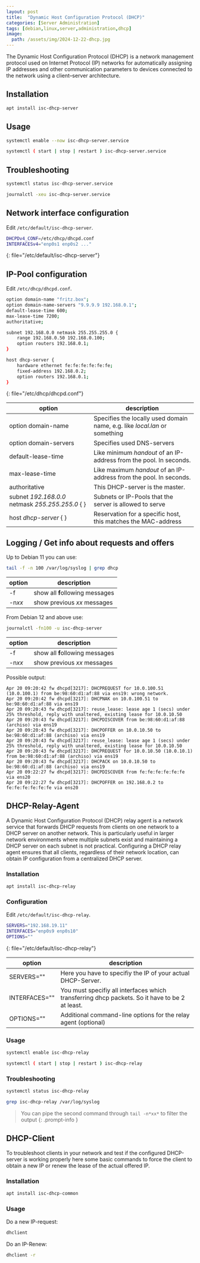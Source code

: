 ```yaml
---
layout: post
title:  "Dynamic Host Configuration Protocol (DHCP)"
categories: [Server Administration]
tags: [debian,linux,server,administration,dhcp]
image:
  path: /assets/img/2024-12-22-dhcp.jpg
---
```

The Dynamic Host Configuration Protocol (DHCP) is a network management protocol used on Internet Protocol (IP) networks for automatically assigning IP addresses and other communication parameters to devices connected to the network using a client–server architecture.

## Installation
```bash
apt install isc-dhcp-server
```

## Usage
```bash
systemctl enable --now isc-dhcp-server.service
```
```bash
systemctl ( start | stop | restart ) isc-dhcp-server.service
```

## Troubleshooting
```bash
systemctl status isc-dhcp-server.service
```
```bash
journalctl -xeu isc-dhcp-server.service
```

## Network interface configuration
Edit `/etc/default/isc-dhcp-server`.
```bash
DHCPDv4_CONF=/etc/dhcp/dhcpd.conf
INTERFACESv4="enp0s1 enp0s2 ..."
```
{: file="/etc/default/isc-dhcp-server"}

## IP-Pool configuration
Edit `/etc/dhcp/dhcpd.conf`.
```bash
option domain-name "fritz.box";
option domain-name-servers "9.9.9.9 192.168.0.1";
default-lease-time 600;
max-lease-time 7200;
authoritative;

subnet 192.168.0.0 netmask 255.255.255.0 {
    range 192.168.0.50 192.168.0.100;
    option routers 192.168.0.1;
}

host dhcp-server {
    hardware ethernet fe:fe:fe:fe:fe:fe;
    fixed-address 192.168.0.2;
    option routers 192.168.0.1;
}
```
{: file="/etc/dhcp/dhcpd.conf"}

| option | description |
| --- | --- |
| option domain-name | Specifies the locally used domain name, e.g. like *local.lan* or something |
| option domain-servers | Specifies used DNS-servers |
| default-lease-time | Like minimum *handout* of an IP-address from the pool. In seconds. |
| max-lease-time | Like maximum *handout* of an IP-address from the pool. In seconds. |
| authoritative | This DHCP-server is the master. |
| subnet *192.168.0.0* netmask *255.255.255.0* { } | Subnets or IP-Pools that the server is allowed to serve |
| host *dhcp-server* { } | Reservation for a specific host, this matches the MAC-address |

## Logging / Get info about requests and offers
Up to Debian 11 you can use:
```bash
tail -f -n 100 /var/log/syslog | grep dhcp
```

| option | description |
| --- | --- |
| -f | show all **f**ollowing messages |
| -n*xx* | show previous *xx* messages |

From Debian 12 and above use:
```bash
journalctl -fn100 -u isc-dhcp-server
```

| option | description |
| --- | --- |
| -f | show all **f**ollowing messages |
| -n*xx* | show previous *xx* messages |

Possible output:
```terminal
Apr 20 09:20:42 fw dhcpd[3217]: DHCPREQUEST for 10.0.100.51 (10.0.100.1) from be:98:60:d1:af:88 via ens19: wrong network.
Apr 20 09:20:42 fw dhcpd[3217]: DHCPNAK on 10.0.100.51 to be:98:60:d1:af:88 via ens19
Apr 20 09:20:43 fw dhcpd[3217]: reuse_lease: lease age 1 (secs) under 25% threshold, reply with unaltered, existing lease for 10.0.10.50
Apr 20 09:20:43 fw dhcpd[3217]: DHCPDISCOVER from be:98:60:d1:af:88 (archiso) via ens19
Apr 20 09:20:43 fw dhcpd[3217]: DHCPOFFER on 10.0.10.50 to be:98:60:d1:af:88 (archiso) via ens19
Apr 20 09:20:43 fw dhcpd[3217]: reuse_lease: lease age 1 (secs) under 25% threshold, reply with unaltered, existing lease for 10.0.10.50
Apr 20 09:20:43 fw dhcpd[3217]: DHCPREQUEST for 10.0.10.50 (10.0.10.1) from be:98:60:d1:af:88 (archiso) via ens19
Apr 20 09:20:43 fw dhcpd[3217]: DHCPACK on 10.0.10.50 to be:98:60:d1:af:88 (archiso) via ens19
Apr 20 09:22:27 fw dhcpd[3217]: DHCPDISCOVER from fe:fe:fe:fe:fe:fe via ens20
Apr 20 09:22:27 fw dhcpd[3217]: DHCPOFFER on 192.168.0.2 to fe:fe:fe:fe:fe:fe via ens20
```
## DHCP-Relay-Agent
A Dynamic Host Configuration Protocol (DHCP) relay agent is a network service that forwards DHCP requests from clients on one network to a DHCP server on another network. This is particularly useful in larger network environments where multiple subnets exist and maintaining a DHCP server on each subnet is not practical. Configuring a DHCP relay agent ensures that all clients, regardless of their network location, can obtain IP configuration from a centralized DHCP server.
### Installation
```bash
apt install isc-dhcp-relay
```
### Configuration
Edit `/etc/default/isc-dhcp-relay`.
```bash
SERVERS="192.168.19.11"
INTERFACES="enp0s9 enp0s10"
OPTIONS=""
```
{: file="/etc/default/isc-dhcp-relay"}

| option | description |
| --- | --- |
| SERVERS="" | Here you have to specifiy the IP of your actual DHCP-Server. |
| INTERFACES="" | You must specifiy all interfaces which transferring dhcp packets. So it have to be 2 at least. |
| OPTIONS="" | Additional command-line options for the relay agent (optional) |

### Usage
```bash
systemctl enable isc-dhcp-relay
```
```bash
systemctl ( start | stop | restart ) isc-dhcp-relay
```

### Troubleshooting
```bash
systemctl status isc-dhcp-relay
```
```bash
grep isc-dhcp-relay /var/log/syslog
```
> You can pipe the second command through `tail -n*xx*` to filter the output
{: .prompt-info }

## DHCP-Client
To troubleshoot clients in your network and test if the configured DHCP-server is working properly here some basic commands to force the client to obtain a new IP or renew the lease of the actual offered IP.
### Installation
```bash
apt install isc-dhcp-common
```
### Usage
Do a new IP-request:
```bash
dhclient
```
Do an IP-Renew:
```bash
dhclient -r
```
